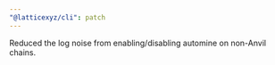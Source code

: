 ```yaml
---
"@latticexyz/cli": patch
---
```


Reduced the log noise from enabling/disabling automine on non-Anvil chains.
